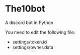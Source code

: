 # The10bot
A discord bot in Python

You need to edit the following file:
- settings/token.id
- settings/owner.data
